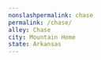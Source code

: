 ```yaml
---
﻿nonslashpermalink: chase
permalink: /chase/
alley: Chase
city: Mountain Home
state: Arkansas
---
```

